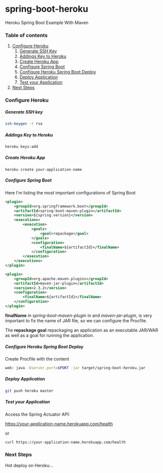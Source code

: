 # spring-boot-heroku
Heroku Spring Boot Example With Maven

### Table of contents
1. [Configure Heroku](#configure-heroku)
    1. [Generate SSH Key](#generate-ssh-key)
    1. [Addings Key to Heroku](#addings-key-to-heroku)
    1. [Create Heroku App](#create-heroku-app)
    1. [Configure Spring Boot](#configure-spring-boot)
    1. [Configure Heroku Spring Boot Deploy](#configure-heroku-spring-boot-deploy)
    1. [Deploy Application](#deploy-application)
    1. [Test your Application](#test-your-application)
1. [Next Steps](#next-steps)


### Configure Heroku

##### Generate SSH key
```sh
ssh-keygen -t rsa
```

##### Addings Key to Heroku
```sh
heroku keys:add
```

##### Create Heroku App
```
heroku create your-application-name
```

##### Configure Spring Boot
Here I'm listing the most important configurations of Spring Boot

```xml
<plugin>
    <groupId>org.springframework.boot</groupId>
    <artifactId>spring-boot-maven-plugin</artifactId>
    <version>${spring.version}</version>
    <executions>
        <execution>
            <goals>
                <goal>repackage</goal>
            </goals>
            <configuration>
                <finalName>${artifactId}</finalName>
            </configuration>
        </execution>
    </executions>
</plugin>

<plugin>
    <groupId>org.apache.maven.plugins</groupId>
    <artifactId>maven-jar-plugin</artifactId>
    <version>2.3.2</version>
    <configuration>
        <finalName>${artifactId}</finalName>
    </configuration>
</plugin>
```

**finalName** in *spring-boot-maven-plugin* in and *maven-jar-plugin*, is very important to fix the name of JAR file, so we can configure the Procfile.

The **repackage goal** repackaging an application as an executable JAR/WAR as well as a goal for running the application.

##### Configure Heroku Spring Boot Deploy

Create Procfile with the content

```sh
web: java -Dserver.port=$PORT -jar target/spring-boot-heroku.jar
```

##### Deploy Application
```sh
git push heroku master
```

##### Test your Application

Access the Spring Actuator API:

https://your-application-name.herokuapp.com/health

or
```sh
curl https://your-application-name.herokuapp.com/health
```

### Next Steps
Hot deploy on Heroku...
